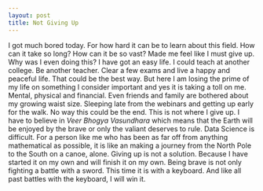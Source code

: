 ```yaml
---
layout: post
title: Not Giving Up 
---
```


I got much bored today. For how hard it can be to learn about this field. How can it take so long? How can it be so vast? 
Made me feel like I must give up. Why was I even doing this? I have got an easy life. I could teach at another college. 
Be another teacher. Clear a few exams and live a happy and peaceful life. That could be the best way. 
But here I am losing the prime of my life on something I consider important and yes it is taking a toll on me. Mental, physical
and financial. Even friends and family are bothered about my growing waist size. Sleeping late from the webinars and getting up early for the walk. No way this could be the end. This is not where I give up. 
I have to believe in _Veer Bhogya Vasundhara_ which means that the Earth will be enjoyed by the brave or only the valiant deserves to rule.
Data Science is difficult. For a person like me who has been as far off from anything mathematical as possible, it is like an making a journey
from the North Pole to the South on a canoe, alone. Giving up is not a solution. Because I have started it on my own and will finish it on my own. Being brave is not only fighting a battle with a sword. 
This time it is with a keyboard. 
And like all past battles with the keyboard, I will win it. 
